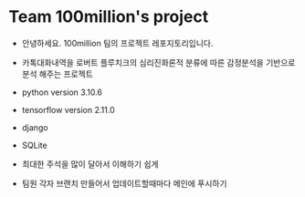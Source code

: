 # Team 100million's project
- 안녕하세요. 100million 팀의 프로젝트 레포지토리입니다.
- 카톡대화내역을 로버트 플루치크의 심리진화론적 분류에 따른 감정분석을 기반으로 분석 해주는 프로젝트

- python version   3.10.6
- tensorflow version  2.11.0
- django
- SQLite

- 최대한 주석을 많이 달아서 이해하기 쉽게
- 팀원 각자 브랜치 만들어서 업데이트할때마다 메인에 푸시하기

